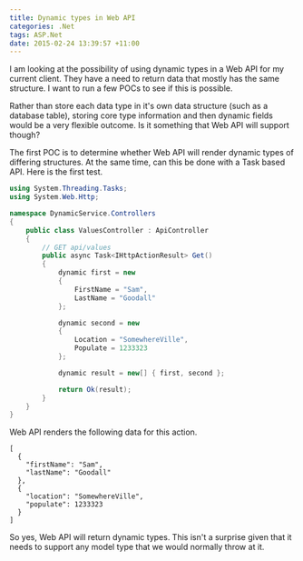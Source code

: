 ```yaml
---
title: Dynamic types in Web API
categories: .Net
tags: ASP.Net
date: 2015-02-24 13:39:57 +11:00
---
```


I am looking at the possibility of using dynamic types in a Web API for my current client. They have a need to return data that mostly has the same structure. I want to run a few POCs to see if this is possible.

Rather than store each data type in it's own data structure (such as a database table), storing core type information and then dynamic fields would be a very flexible outcome. Is it something that Web API will support though?

The first POC is to determine whether Web API will render dynamic types of differing structures. At the same time, can this be done with a Task based API. Here is the first test.

<!--more-->

```csharp
using System.Threading.Tasks;
using System.Web.Http;

namespace DynamicService.Controllers
{
    public class ValuesController : ApiController
    {
        // GET api/values
        public async Task<IHttpActionResult> Get()
        {
            dynamic first = new
            {
                FirstName = "Sam",
                LastName = "Goodall"
            };

            dynamic second = new
            {
                Location = "SomewhereVille",
                Populate = 1233323
            };

            dynamic result = new[] { first, second };

            return Ok(result);
        }
    }
}
```

Web API renders the following data for this action.

```text
[
  {
    "firstName": "Sam",
    "lastName": "Goodall"
  },
  {
    "location": "SomewhereVille",
    "populate": 1233323
  }
]
```

So yes, Web API will return dynamic types. This isn't a surprise given that it needs to support any model type that we would normally throw at it.